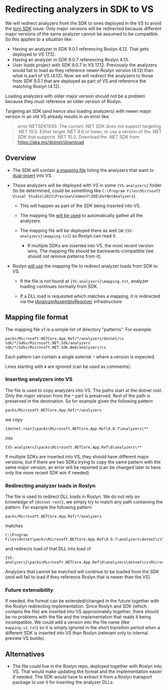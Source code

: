 # Redirecting analyzers in SDK to VS

We will redirect analyzers from the SDK to ones deployed in the VS to avoid the [torn SDK][torn-sdk] issue.
Only major versions will be redirected because different major versions of the same analyzer cannot be assumed to be compatible.
So this applies to a situation like:
- Having an analyzer in SDK 9.0.1 referencing Roslyn 4.12. That gets deployed to VS 17.12.
- Having an analyzer in SDK 9.0.7 referencing Roslyn 4.13.
- User loads project with SDK 9.0.7 in VS 17.12.
  Previously the analyzers would fail to load as they reference newer Roslyn version (4.13) than what is part of VS (4.12).
  Now we will redirect the analyzers to those from SDK 9.0.1 that are deployed as part of VS and reference the matching Roslyn (4.12).

Loading analyzers with older major version should not be a problem because they must reference an older version of Roslyn.

Targeting an SDK (and hence also loading analyzers) with newer major version in an old VS already results in an error like:

> error NETSDK1045: The current .NET SDK does not support targeting .NET 10.0.
> Either target .NET 9.0 or lower, or use a version of the .NET SDK that supports .NET 10.0.
> Download the .NET SDK from https://aka.ms/dotnet/download

## Overview

- The SDK will contain [a mapping file][file-format] listing the analyzers that want to [dual-insert][dual-insert] into VS.

- Those analyzers will be deployed with VS in some `{VS-analyzers}` folder
  (to be determined, could be something like `C:\Program Files\Microsoft Visual Studio\2022\Preview\Common7\IDE\DotNetAnalyzers`).

  - This will happen as part of the SDK being inserted into VS.
  
  - The mapping file [will be used][vs-insertions] to automatically gather all the analyzers.

  - The mapping file will be deployed there as well (at `{VS-analyzers}\mapping.txt`) so Roslyn can read it.

    - If multiple SDKs are inserted into VS, the most recent version wins.
      The mapping file should be backwards-compatible (we should not remove patterns from it).

- Roslyn [will use][roslyn-redirecting] the mapping file to redirect analyzer loads from SDK to VS.

  - If the file is not found at `{VS-analyzers}\mapping.txt`, analyzer loading continues normally from SDK.

  - If a DLL load is requested which matches a mapping, it is redirected via the [IAnalyzerAssemblyResolver][analyzer-assembly-resolver] infrastructure.

## Mapping file format
[file-format]: #mapping-file-format

The mapping file v1 is a simple list of directory "patterns". For example:

```
packs/Microsoft.NETCore.App.Ref/*/analyzers/dotnet/cs
sdk/*/Sdks/Microsoft.NET.Sdk/analyzers
sdk/*/Sdks/Microsoft.NET.Sdk.Web/analyzers/cs
```

Each pattern can contain a single asterisk `*` where a version is expected.

Lines starting with `#` are ignored (can be used as comments).

### Inserting analyzers into VS
[vs-insertions]: #inserting-analyzers-into-vs

The file is used to copy analyzers into VS.
The paths start at the dotnet root.
Only the major version from the `*` part is preserved.
Rest of the path is preserved in the destination.
So for example given the following pattern

```
packs/Microsoft.NETCore.App.Ref/*/analyzers
```

we copy

```
{dotnet-root}\packs\Microsoft.NETCore.App.Ref\8.0.7\analyzers\**
```

into

```
{VS-analyzers}\packs\Microsoft.NETCore.App.Ref\8\analyzers\**
```

If multiple SDKs are inserted into VS,
they should have different major versions,
but if there are two SDKs trying to copy the same pattern with the same major version,
an error will be reported (can be changed later to have only the more recent SDK win if needed).

### Redirecting analyzer loads in Roslyn
[roslyn-redirecting]: #redirecting-analyzer-loads-in-roslyn

The file is used to redirect DLL loads in Roslyn.
We do not rely on knowledge of `{dotnet-root}`, we simply try to match any path containing the pattern.
For example the following pattern

```
packs/Microsoft.NETCore.App.Ref/*/analyzers
```

matches

```
C:\Program Files\dotnet\packs\Microsoft.NETCore.App.Ref\8.0.7\analyzers\dotnet\cs\Microsoft.Interop.ComInterfaceGenerator.dll
```

and redirects load of that DLL into load of

```
{VS-analyzers}\packs\Microsoft.NETCore.App.Ref\8\analyzers\dotnet\cs\Microsoft.Interop.ComInterfaceGenerator.dll
```

Analyzers that cannot be matched will continue to be loaded from the SDK
(and will fail to load if they reference Roslyn that is newer than the VS).

### Future extensibility

If needed, the format can be extended/changed in the future together with the Roslyn redirecting implementation.
Since Roslyn and SDK (which contains the file) are inserted into VS approximately together,
there should be no problems with the file and the implementation that reads it being incompatible.
We could add a version into the file name (like `mapping.v2.txt`) so it is simply ignored
in the short transition period when a different SDK is inserted into VS than Roslyn
(relevant only to internal preview VS builds).

## Alternatives

- The file could live in the Roslyn repo, deployed together with Roslyn into VS.
  That would make updating the format and the implementation easier if needed.
  The SDK would have to extract it from a Roslyn transport package to use it for inserting the analyzer DLLs.

[torn-sdk]: https://github.com/dotnet/sdk/issues/42087
[dual-insert]: https://github.com/dotnet/sdk/blob/8a2a7d01c3d3f060d5812424a9de8a00d70b3061/documentation/general/torn-sdk.md#net-sdk-in-box-analyzers-dual-insert
[analyzer-assembly-resolver]: https://github.com/dotnet/roslyn/blob/dabd07189684b5cda34b3072326a12b18301a012/src/Compilers/Core/Portable/DiagnosticAnalyzer/IAnalyzerAssemblyResolver.cs#L12
